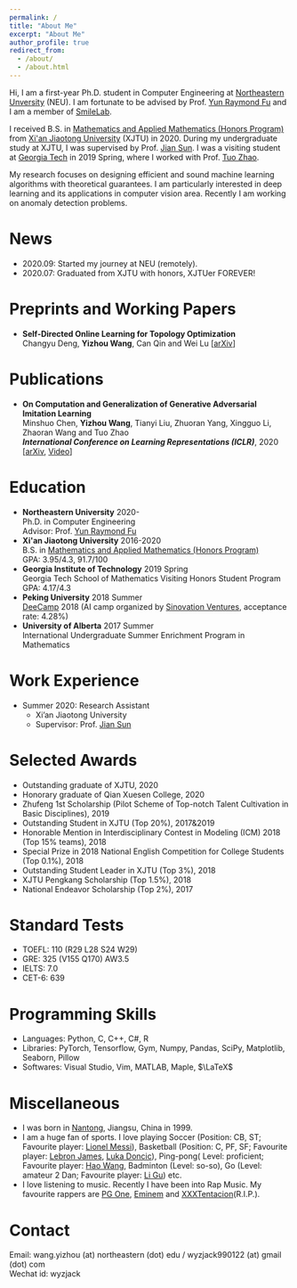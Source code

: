 ```yaml
---
permalink: /
title: "About Me"
excerpt: "About Me"
author_profile: true
redirect_from: 
  - /about/
  - /about.html
---
```

Hi, I am a first-year Ph.D. student in Computer Engineering at [Northeastern Unversity](https://www.northeastern.edu/) (NEU). I am fortunate to be advised by Prof. [Yun Raymond Fu](http://www1.ece.neu.edu/~yunfu/) and I am a member of [SmileLab](https://web.northeastern.edu/smilelab/). 

I received  B.S. in [Mathematics and Applied Mathematics (Honors Program)](http://bjb.xjtu.edu.cn/info/1071/2192.htm) from [Xi'an Jiaotong University](http://en.xjtu.edu.cn/index.htm) (XJTU) in 2020. During my undergraduate study at XJTU, I was supervised by Prof. [Jian Sun](http://gr.xjtu.edu.cn/web/jiansun). I was a visiting student at [Georgia Tech](https://www.gatech.edu/) in 2019 Spring, where I worked with Prof. [Tuo Zhao](https://www2.isye.gatech.edu/~tzhao80/). 

My research focuses on designing efficient and sound machine learning algorithms with theoretical guarantees. I am particularly interested in deep learning and its applications in computer vision area. Recently I am working on anomaly detection problems. 


# News
* 2020.09: Started my journey at NEU (remotely).
* 2020.07: Graduated from XJTU with honors, XJTUer FOREVER!

Preprints and Working Papers
=====
* **Self-Directed Online Learning for Topology Optimization**  
Changyu Deng, **Yizhou Wang**, Can Qin and Wei Lu [[arXiv](https://arxiv.org/pdf/2002.01927.pdf)]

Publications
======
* **On Computation and Generalization of Generative Adversarial Imitation Learning**  
Minshuo Chen, **Yizhou Wang**, Tianyi Liu, Zhuoran Yang, Xingguo Li, Zhaoran Wang and Tuo Zhao  
***International Conference on Learning Representations (ICLR)***, 2020 [[arXiv](https://arxiv.org/abs/2001.02792), [Video](https://iclr.cc/virtual_2020/poster_BJl-5pNKDB.html)] 

Education
======
* **Northeastern University**  2020-  
Ph.D. in Computer Engineering  
Advisor: Prof. [Yun Raymond Fu](http://www1.ece.neu.edu/~yunfu/)
* **Xi'an Jiaotong University**  2016-2020  
B.S. in [Mathematics and Applied Mathematics (Honors Program)](http://bjb.xjtu.edu.cn/info/1071/2192.htm)  
GPA: 3.95/4.3, 91.7/100
* **Georgia Institute of Technology**  2019 Spring  
Georgia Tech School of Mathematics Visiting Honors Student Program  
GPA: 4.17/4.3
* **Peking University**  2018 Summer  
[DeeCamp](https://deecamp.com/#/home) 2018 (AI camp organized by [Sinovation Ventures](http://www.sinovationventures.com/), acceptance rate: 4.28%)
* **University of Alberta**  2017 Summer  
International Undergraduate Summer Enrichment Program in Mathematics

Work Experience
======
* Summer 2020: Research Assistant
  * Xi’an Jiaotong University
  * Supervisor: Prof. [Jian Sun](http://gr.xjtu.edu.cn/web/jiansun)
  

Selected Awards 
======
* Outstanding graduate of XJTU, 2020
* Honorary graduate of Qian Xuesen College, 2020
* Zhufeng 1st Scholarship (Pilot Scheme of Top-notch Talent Cultivation in Basic Disciplines), 2019
* Outstanding Student in XJTU (Top 20%), 2017&2019
* Honorable Mention in Interdisciplinary Contest in Modeling (ICM) 2018 (Top 15% teams), 2018
* Special Prize in 2018 National English Competition for College Students (Top 0.1%), 2018
* Outstanding Student Leader in XJTU (Top 3%), 2018
* XJTU Pengkang Scholarship (Top 1.5%), 2018
* National Endeavor Scholarship (Top 2%), 2017
  

Standard Tests
======
* TOEFL: 110 (R29 L28 S24 W29)
* GRE: 325 (V155 Q170) AW3.5
* IELTS: 7.0
* CET-6: 639

Programming Skills
======
* Languages: Python, C, C++, C#, R
* Libraries: PyTorch, Tensorflow, Gym, Numpy, Pandas, SciPy, Matplotlib, Seaborn, Pillow
* Softwares: Visual Studio, Vim, MATLAB, Maple, $\LaTeX\$

Miscellaneous
=====
* I was born in [Nantong](https://en.wikipedia.org/wiki/Nantong), Jiangsu, China in 1999.  
* I am a huge fan of sports. I love playing Soccer (Position: CB, ST; Favourite player: [Lionel Messi](https://en.wikipedia.org/wiki/Lionel_Messi)), Basketball (Position: C, PF, SF; Favourite player: [Lebron James](https://en.wikipedia.org/wiki/LeBron_James), [Luka Doncic](https://en.wikipedia.org/wiki/Luka_Don%C4%8Di%C4%87)), Ping-pong( Level: proficient; Favourite player: [Hao Wang](https://en.wikipedia.org/wiki/Wang_Hao_(table_tennis,_born_1983)), Badminton (Level: so-so), Go (Level: amateur 2 Dan; Favourite player: [Li Gu](https://en.wikipedia.org/wiki/Gu_Li_(Go_player))) etc.   
* I love listening to music. Recently I have been into Rap Music. My favourite rappers are [PG One](https://zh.wikipedia.org/wiki/PG_One), [Eminem](https://www.eminem.com/) and [XXXTentacion](https://en.wikipedia.org/wiki/XXXTentacion)(R.I.P.).

Contact
=====
Email: wang.yizhou (at) northeastern (dot) edu / wyzjack990122 (at) gmail (dot) com  
Wechat id: wyzjack

